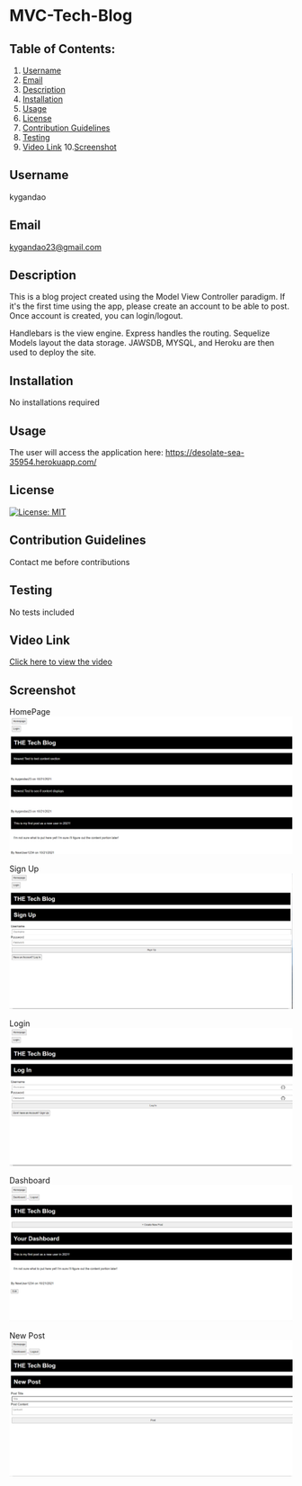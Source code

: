 # MVC-Tech-Blog

## Table of Contents:
  1. [Username](#username)
  2. [Email](#email)
  3. [Description](#description)
  4. [Installation](#installation)
  5. [Usage](#usage)
  6. [License](#license)
  7. [Contribution Guidelines](#contributing-guidelines)
  8. [Testing](#testing)
  9. [Video Link](#video-link)
  10.[Screenshot](#screenshot)

## Username
kygandao

## Email
kygandao23@gmail.com

## Description
This is a blog project created using the Model View Controller paradigm.
If it's the first time using the app, please create an account to be able to post.
Once account is created, you can login/logout.

Handlebars is the view engine.
Express handles the routing.
Sequelize Models layout the data storage.
JAWSDB, MYSQL, and Heroku are then used to deploy the site.

## Installation
No installations required

## Usage
The user will access the application here: https://desolate-sea-35954.herokuapp.com/

## License
[![License: MIT](https://img.shields.io/badge/License-MIT-yellow.svg)](https://opensource.org/licenses/MIT)

## Contribution Guidelines
Contact me before contributions

## Testing
No tests included

## Video Link
[Click here to view the video](https://drive.google.com/file/d/1ldjVtJdiUnQFuI5LXNHzitbTNpXLQkEi/view?usp=sharing)

## Screenshot
HomePage
![Screenshot](/images/home.png)

Sign Up
![Screenshot](/images/signup.png)

Login
![Screenshot](/images/login.png)

Dashboard
![Screenshot](/images/dashboard.png)

New Post
![Screenshot](/images/new-post.png)
